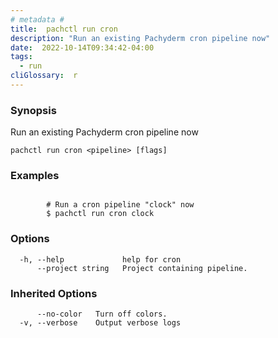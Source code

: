 ```yaml
---
# metadata # 
title:  pachctl run cron
description: "Run an existing Pachyderm cron pipeline now"
date:  2022-10-14T09:34:42-04:00
tags:
  - run
cliGlossary:  r
---
```


### Synopsis

Run an existing Pachyderm cron pipeline now

```
pachctl run cron <pipeline> [flags]
```

### Examples

```

		# Run a cron pipeline "clock" now
		$ pachctl run cron clock
```

### Options

```
  -h, --help             help for cron
      --project string   Project containing pipeline.
```

### Inherited Options

```
      --no-color   Turn off colors.
  -v, --verbose    Output verbose logs
```

